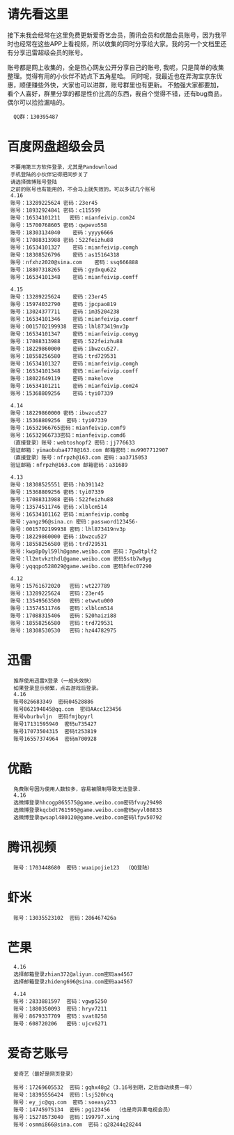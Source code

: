 # 请先看这里
接下来我会经常在这里免费更新爱奇艺会员，腾讯会员和优酷会员账号，因为我平时也经常在这些APP上看视频，所以收集的同时分享给大家。我的另一个文档里还有分享迅雷超级会员的账号。

账号都是网上收集的，全是热心网友公开分享自己的账号, 我呢，只是简单的收集整理。觉得有用的小伙伴不妨点下五角星哈。
同时呢，我最近也在弄淘宝京东优惠，顺便赚些外快，大家也可以进群，账号群里也有更新。
不勉强大家都要加，看个人喜好，群里分享的都是性价比高的东西，我自个觉得不错，还有bug商品，偶尔可以捡捡漏啥的。

      QQ群：130395487

# 百度网盘超级会员

     不要用第三方软件登录，尤其是Pandownload
     手机登陆的小伙伴记得把同步关了
     请选择微博账号登陆
     之前的账号也有能用的，不会马上就失效的，可以多试几个账号
     4.16
     账号：13289225624 密码：23er45
     账号：18932924841 密码：c115599
     账号：16534101211   密码：mianfeivip.com24
     账号：15700768605 密码：qwpevo558
     账号：18303134040    密码：yyyy6666
     账号：17088313988 密码：522feizhu88
     账号：16534101327    密码：mianfeivip.comgh
     账号：18308526796    密码：as15164318
     账号：nfxhz2020@sina.com    密码：ssq666888
     账号：18807318265    密码：gydxqu622
     账号：16534101348    密码：mianfeivip.comff
     
     4.15
     账号：13289225624    密码：23er45
     账号：15974032790    密码：jpcpao819
     账号：13024377711    密码：im35204238
     账号：16534101346    密码：mianfeivip.comrf
     账号：0015702199938  密码：lhl873419nv3p
     账号：16534101347    密码：mianfeivip.comyg
     账号：17088313988    密码：522feizhu88
     账号：18229860000    密码：ibwzcu527.
     账号：18558256580    密码：trd729531
     账号：16534101327    密码：mianfeivip.comgh
     账号：16534101348    密码：mianfeivip.comff
     账号：18022649119    密码：makelove
     账号：16534101211    密码：mianfeivip.com24
     账号：15368809256    密码：tyi07339
     
     4.14
     账号：18229860000 密码：ibwzcu527
     账号：15368809256  密码：tyi07339 
     账号：16532966765密码：mianfeivip.comf9
     账号：16532966733密码：mianfeivip.comd6
     （直接登录）账号：webtoshopf2 密码：jj776633
     验证邮箱：yimaobuba4778@163.com 邮箱密码：mu9907712907
     （直接登录）账号：nfrpzh@163.com 密码：aa3715053
     验证邮箱：nfrpzh@163.com 邮箱密码：a31689

     4.13
     账号：18308525551 密码：hb391142
     账号：15368809256 密码：tyi07339
     账号：17088313988 密码：522feizhu88
     账号：13574511746 密码：xlblcm514
     账号：16534101162 密码：mianfeivip.combg
     账号：yangz96@sina.cn 密码：password123456-
     账号：0015702199938 密码：lhl873419nv3p
     账号：18229860000 密码：ibwzcu527
     账号：18558256580 密码：trd729531
     账号：kwp8p0yl59lh@game.weibo.com 密码：7gw8tplf2
     账号：ll2mtvkzthdl@game.weibo.com 密码5stb7w8yg
     账号：yqqqpo528029@game.weibo.com 密码hfec07290

     4.12
     账号：15761672020   密码：wt227789
     账号：13289225624   密码：23er45
     账号：13549563500   密码：etwwtu000
     账号：13574511746   密码：xlblcm514
     账号：17088315406   密码：520haizi88
     账号：18558256580   密码：trd729531
     账号：18308530530   密码：hz44782975

# 迅雷
      推荐使用迅雷X登录（一般失效快）
      如果登录显示频繁，点击游戏后登录。
      4.16
      账号826683349  密码04528886
      账号862194845@qq.com  密码AAcc123456
      账号vburbvljn  密码fmjbpyrl
      账号17131595940  密码u735427
      账号17073504315  密码t253819
      账号16557374964  密码m700928

# 优酷
      免费账号因为使用人数较多，容易被限制导致无法登录.
      4.16
      选微博登录hhcogp865575@game.weibo.com密码fvuy29498
      选微博登录kqcbdt761595@game.weibo.com密码eyvl08833
      选微博登录qwsapl480120@game.weibo.com密码lfpv50792

# 腾讯视频
      账号：1703448680  密码：wuaipojie123  （QQ登陆）

# 虾米
      账号：13035523102  密码：286467426a

# 芒果
      4.16
      选择邮箱登录zhian372@aliyun.com密码aa4567
      选择邮箱登录zhideng696@sina.com密码aa4567

      4.14
      账号：2833881597  密码：vgwp5250
      账号：1880350093  密码：hryv7211
      账号：8679337709  密码：svat8258
      账号：608720206   密码：ujcv6271
      
# 爱奇艺账号 
      爱奇艺（最好是网页登录）
      
      账号：17269605532  密码：gqhx48g2（3.16号到期，之后自动续费一年）
      账号：18395556424  密码：lsj520hcq
      账号：ey_jc@qq.com  密码：soeasy233
      账号：14745975134  密码：pg123456  （也是奇异果电视会员）
      账号：15278573040  密码：199797.xing
      账号：osmmi866@sina.com  密码：q28244q28244
      


